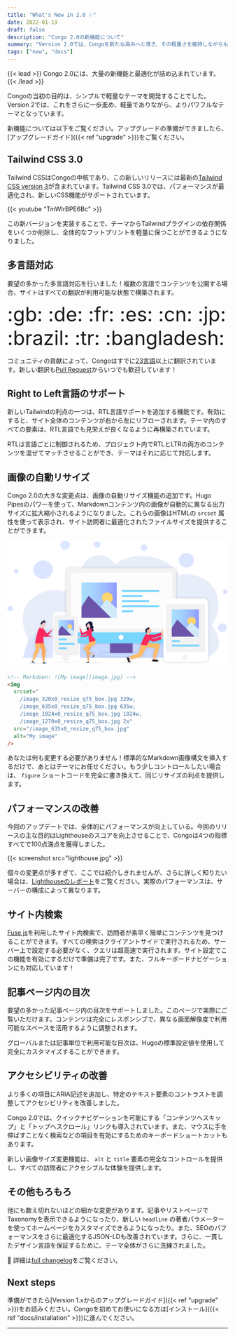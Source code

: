 ```yaml
---
title: "What's New in 2.0 ✨"
date: 2022-01-19
draft: false
description: "Congo 2.0の新機能について"
summary: "Version 2.0では、Congoを新たな高みへと導き、その軽量さを維持しながらも、テーマをさらに強力なものにしています。"
tags: ["new", "docs"]
---
```


{{< lead >}}
Congo 2.0には、大量の新機能と最適化が詰め込まれています。
{{< /lead >}}

Congoの当初の目的は、シンプルで軽量なテーマを開発することでした。Version 2では、これをさらに一歩進め、軽量でありながら、よりパワフルなテーマとなっています。

新機能については以下をご覧ください。アップグレードの準備ができましたら、[アップグレードガイド]({{< ref "upgrade" >}})をご覧ください。

## Tailwind CSS 3.0

Tailwind CSSはCongoの中核であり、この新しいリリースには最新の[Tailwind CSS version 3](https://tailwindcss.com/blog/tailwindcss-v3)が含まれています。Tailwind CSS 3.0では、パフォーマンスが最適化され、新しいCSS機能がサポートされています。

{{< youtube "TmWIrBPE6Bc" >}}

この新バージョンを実装することで、テーマからTailwindプラグインの依存関係をいくつか削除し、全体的なフットプリントを軽量に保つことができるようになりました。

## 多言語対応

要望の多かった多言語対応を行いました！複数の言語でコンテンツを公開する場合、サイトはすべての翻訳が利用可能な状態で構築されます。

<div class="text-2xl text-center" style="font-size: 2.8rem">:gb: :de: :fr: :es: :cn: :jp: :brazil: :tr: :bangladesh:</div>

コミュニティの貢献によって、Congoはすでに[23言語](https://github.com/jpanther/congo/tree/dev/i18n)以上に翻訳されています。新しい翻訳も[Pull Request](https://github.com/jpanther/congo/pulls)からいつでも歓迎しています！

## Right to Left言語のサポート

新しいTailwindの利点の一つは、RTL言語サポートを追加する機能です。有効にすると、サイト全体のコンテンツが右から左にリフローされます。テーマ内のすべての要素は、RTL言語でも見栄えが良くなるように再構築されています。

RTLは言語ごとに制御されるため、プロジェクト内でRTLとLTRの両方のコンテンツを混ぜてマッチさせることができ、テーマはそれに応じて対応します。

## 画像の自動リサイズ

Congo 2.0の大きな変更点は、画像の自動リサイズ機能の追加です。Hugo Pipesのパワーを使って、Markdownコンテンツ内の画像が自動的に異なる出力サイズに拡大縮小されるようになりました。これらの画像はHTMLの `srcset` 属性を使って表示され、サイト訪問者に最適化されたファイルサイズを提供することができます。

![](image-resizing.png)

```html
<!-- Markdown: ![My image](image.jpg) -->
<img
  srcset="
    /image_320x0_resize_q75_box.jpg 320w,
    /image_635x0_resize_q75_box.jpg 635w,
    /image_1024x0_resize_q75_box.jpg 1024w,
    /image_1270x0_resize_q75_box.jpg 2x"
  src="/image_635x0_resize_q75_box.jpg"
  alt="My image"
/>
```

あなたは何も変更する必要がありません！標準的なMarkdown画像構文を挿入するだけで、あとはテーマにお任せください。もう少しコントロールしたい場合は、 `figure` ショートコードを完全に書き換えて、同じリサイズの利点を提供します。

## パフォーマンスの改善

今回のアップデートでは、全体的にパフォーマンスが向上している。今回のリリースの主な目的はLighthouseのスコアを向上させることで、Congoは4つの指標すべてで100点満点を獲得しました。

{{< screenshot src="lighthouse.jpg" >}}

個々の変更点が多すぎて、ここでは紹介しきれませんが、さらに詳しく知りたい場合は、[Lighthouseのレポート](lighthouse.html)をご覧ください。実際のパフォーマンスは、サーバーの構成によって異なります。

## サイト内検索

[Fuse.js](https://fusejs.io)を利用したサイト内検索で、訪問者が素早く簡単にコンテンツを見つけることができます。すべての検索はクライアントサイドで実行されるため、サーバー上で設定する必要がなく、クエリは超高速で実行されます。サイト設定でこの機能を有効にするだけで準備は完了です。また、フルキーボードナビゲーションにも対応しています！

## 記事ページ内の目次

要望の多かった記事ページ内の目次をサポートしました。このページで実際にご覧いただけます。コンテンツは完全にレスポンシブで、異なる画面解像度で利用可能なスペースを活用するように調整されます。

グローバルまたは記事単位で利用可能な目次は、Hugoの標準設定値を使用して完全にカスタマイズすることができます。

## アクセシビリティの改善

より多くの項目にARIA記述を追加し、特定のテキスト要素のコントラストを調整してアクセシビリティを改善しました。

Congo 2.0では、クイックナビゲーションを可能にする「コンテンツへスキップ」と「トップへスクロール」リンクも導入されています。また、マウスに手を伸ばすことなく検索などの項目を有効にするためのキーボードショートカットもあります。

新しい画像サイズ変更機能は、 `alt` と `title` 要素の完全なコントロールを提供し、すべての訪問者にアクセシブルな体験を提供します。

## その他もろもろ

他にも数え切れないほどの細かな変更があります。記事やリストページでTaxonomyを表示できるようになったり、新しい `headline` の著者パラメーターを使ってホームページをカスタマイズできるようになったり。また、SEOのパフォーマンスをさらに最適化するJSON-LDも改善されています。さらに、一貫したデザイン言語を保証するために、テーマ全体がさらに洗練されました。

:rocket: 詳細は[full changelog](https://github.com/jpanther/congo/blob/dev/CHANGELOG.md)をご覧ください。

## Next steps

準備ができたら[Version 1.xからのアップグレードガイド]({{< ref "upgrade" >}})をお読みください。Congoを初めてお使いになる方は[インストール]({{< ref "docs/installation" >}})に進んでください。

---
